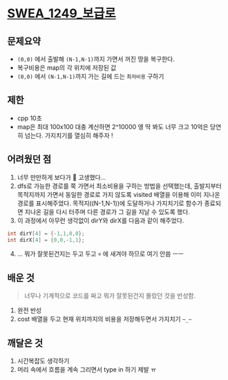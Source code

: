 # [SWEA_1249_보급로](https://swexpertacademy.com/main/learn/course/lectureProblemViewer.do)
## 문제요약
- `(0,0)` 에서 출발해 `(N-1,N-1)`까지 가면서 꺼진 땅을 복구한다.  
- 복구비용은 map의 각 위치에 저장된 값 
- `(0,0)` 에서 `(N-1,N-1)`까지 가는 길에 드는 `최저비용` 구하기
## 제한
- cpp 10초
- map은 최대 100x100 
    대충 계산하면 2^10000
    엥 딱 봐도 너무 크고 10억은 당연히 넘는다.
    가지치기를 열심히 해주자 ! 
    
## 어려웠던 점
1. 너무 만만하게 보다가 :dog: 고생했다...
2. dfs로 가능한 경로를 쭉 가면서 최소비용을 구하는 방법을 선택했는데, 출발지부터 목적지까지 가면서 동일한 경로로 가지 않도록 visited 배열을 이용해 이미 지나온 경로를 표시해주었다. 목적지((N-1,N-1))에 도달하거나 가지치기로 함수가 종료되면 지나온 길을 다시 터주며 다른 경로가 그 길을 지날 수 있도록 했다. 
3. 이 과정에서 아무런 생각없이 dirY와 dirX를 다음과 같이 해주었다. 
```cpp
int dirY[4] = {-1,1,0,0};
int dirX[4] = {0,0,-1,1};
```
4. ... 뭐가 잘못된건지는 두고 두고 :skull: 에 새겨야 하므로 여기 안씀 ㅡㅡ 

## 배운 것
> 너무나 기계적으로 코드를 짜고 뭐가 잘못된건지 몰랐던 것을 반성함.

1. 완전 반성
2. cost 배열을 두고 현재 위치까지의 비용을 저장해두면서 가지치기 `~_~ `
## 깨달은 것
1. 시간복잡도 생각하기 
2. 머리 속에서 흐름을 계속 그리면서 type in 하기 제발 ㅠ